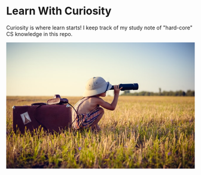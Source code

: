 # Learn With Curiosity

Curiosity is where learn starts! I keep track of my study note of "hard-core" CS knowledge in this repo.

![Logo](logo.jpg)
